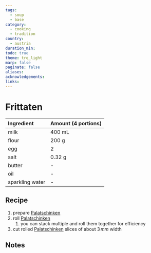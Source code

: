 ```yaml
---
tags:
  - soup
  - base
category:
  - cooking
  - tradition
country:
  - austria
duration_min: 
todo: true
theme: tre_light
marp: false
paginate: false
aliases: 
acknowledgements: 
links:
---
```


# Frittaten

|Ingredient|Amount (4 portions)|
| :- | :- |
|milk|400 mL|
|flour|200 g|
|egg|2|
|salt|0.32 g|
|butter|-|
|oil|-|
|sparkling water|-|

## Recipe
1. prepare [Palatschinken](Palatschinken.md)
2. roll [Palatschinken](Palatschinken.md)
	1. you can stack multiple and roll them together for efficiency
3. cut rolled [Palatschinken](Palatschinken.md) slices of about $3\,mm$ width

## Notes
